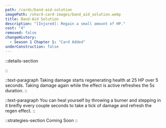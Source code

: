 ```yaml
---
path: /cards/band-aid-solution
imagePath: /shard-card-images/band_aid_solution.webp
title: Band-Aid Solution
description: "[Injured]: Regain a small amount of HP."
cost: "4"
removed: false
changeHistory:
  - Season 1 Chapter 1: "Card Added"
underConstruction: false
---
```


::details-section

::

::text-paragraph
Taking damage starts regenerating health at 25 HP over 5 seconds. Taking damage again while the effect is active refreshes the 5s duration.
::

::text-paragraph
You can heal yourself by throwing a burner and stepping in it breifly every couple seconds to take a tick of damage and refresh the regen effect.
::

::strategies-section
Coming Soon
::
